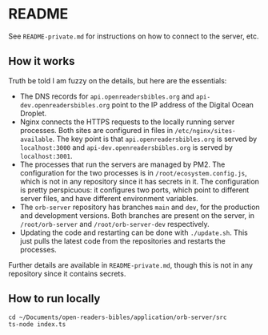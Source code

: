 # README

See `README-private.md` for instructions on how to connect to the server, etc.

## How it works
Truth be told I am fuzzy on the details, but here are the essentials:

* The DNS records for `api.openreadersbibles.org` and `api-dev.openreadersbibles.org` point to the IP address of the Digital Ocean Droplet.
* Nginx connects the HTTPS requests to the locally running server processes. Both sites are configured in files in `/etc/nginx/sites-available`. The key point is that `api.openreadersbibles.org` is served by `localhost:3000` and `api-dev.openreadersbibles.org` is served by `localhost:3001`.
* The processes that run the servers are managed by PM2. The configuration for the two processes is in `/root/ecosystem.config.js`, which is not in any repository since it has secrets in it. The configuration is pretty perspicuous: it configures two ports, which point to different server files, and have different environment variables.
* The `orb-server` repository has branches `main` and `dev`, for the production and development versions. Both branches are present on the server, in `/root/orb-server` and `/root/orb-server-dev` respectively.
* Updating the code and restarting can be done with `./update.sh`. This just pulls the latest code from the repositories and restarts the processes.

Further details are available in `README-private.md`, though this is not in any repository since it contains secrets.

## How to run locally

```
cd ~/Documents/open-readers-bibles/application/orb-server/src
ts-node index.ts
```
